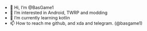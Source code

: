 - 👋 Hi, I’m @BasGame1
- 👀 I’m interested in Android, TWRP and modding
- 🌱 I’m currently learning kotlin
- 📫 How to reach me github, and xda and telegram. (@basgame1)
  
<!---
BasGame1/BasGame1 is a ✨ special ✨ repository because its `README.md` (this file) appears on your GitHub profile.
You can click the Preview link to take a look at your changes.
--->
